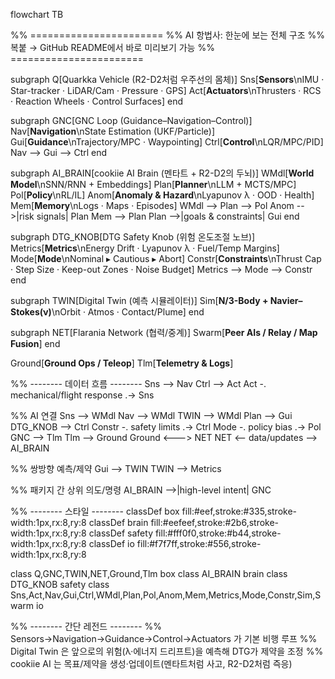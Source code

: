 flowchart TB

%% =======================
%% AI 항법사: 한눈에 보는 전체 구조
%% 복붙 → GitHub README에서 바로 미리보기 가능
%% =======================

subgraph Q[Quarkka Vehicle (R2-D2처럼 우주선의 몸체)]
  Sns[**Sensors**\nIMU · Star-tracker · LiDAR/Cam · Pressure · GPS]
  Act[**Actuators**\nThrusters · RCS · Reaction Wheels · Control Surfaces]
end

subgraph GNC[GNC Loop (Guidance–Navigation–Control)]
  Nav[**Navigation**\nState Estimation (UKF/Particle)]
  Gui[**Guidance**\nTrajectory/MPC · Waypointing]
  Ctrl[**Control**\nLQR/MPC/PID]
  Nav --> Gui --> Ctrl
end

subgraph AI_BRAIN[cookiie AI Brain (멘타트 + R2-D2의 두뇌)]
  WMdl[**World Model**\nSNN/RNN + Embeddings]
  Plan[**Planner**\nLLM + MCTS/MPC]
  Pol[**Policy**\nRL/IL]
  Anom[**Anomaly & Hazard**\nLyapunov λ · OOD · Health]
  Mem[**Memory**\nLogs · Maps · Episodes]
  WMdl --> Plan --> Pol
  Anom -->|risk signals| Plan
  Mem  --> Plan
  Plan -->|goals & constraints| Gui
end

subgraph DTG_KNOB[DTG Safety Knob (위험 온도조절 노브)]
  Metrics[**Metrics**\nEnergy Drift · Lyapunov λ · Fuel/Temp Margins]
  Mode[**Mode**\nNominal ▸ Cautious ▸ Abort]
  Constr[**Constraints**\nThrust Cap · Step Size · Keep-out Zones · Noise Budget]
  Metrics --> Mode --> Constr
end

subgraph TWIN[Digital Twin (예측 시뮬레이터)]
  Sim[**N/3-Body + Navier–Stokes(ν)**\nOrbit · Atmos · Contact/Plume]
end

subgraph NET[Flarania Network (협력/중계)]
  Swarm[**Peer AIs / Relay / Map Fusion**]
end

Ground[**Ground Ops / Teleop**]
Tlm[**Telemetry & Logs**]

%% -------- 데이터 흐름 --------
Sns --> Nav
Ctrl --> Act
Act -. mechanical/flight response .-> Sns

%% AI 연결
Sns --> WMdl
Nav --> WMdl
TWIN --> WMdl
Plan --> Gui
DTG_KNOB --> Ctrl
Constr -. safety limits .-> Ctrl
Mode -. policy bias .-> Pol
GNC --> Tlm
Tlm --> Ground
Ground <---> NET
NET <-- data/updates --> AI_BRAIN

%% 쌍방향 예측/제약
Gui --> TWIN
TWIN --> Metrics

%% 패키지 간 상위 의도/명령
AI_BRAIN -->|high-level intent| GNC

%% -------- 스타일 --------
classDef box fill:#eef,stroke:#335,stroke-width:1px,rx:8,ry:8
classDef brain fill:#eefeef,stroke:#2b6,stroke-width:1px,rx:8,ry:8
classDef safety fill:#fff0f0,stroke:#b44,stroke-width:1px,rx:8,ry:8
classDef io fill:#f7f7ff,stroke:#556,stroke-width:1px,rx:8,ry:8

class Q,GNC,TWIN,NET,Ground,Tlm box
class AI_BRAIN brain
class DTG_KNOB safety
class Sns,Act,Nav,Gui,Ctrl,WMdl,Plan,Pol,Anom,Mem,Metrics,Mode,Constr,Sim,Swarm io

%% -------- 간단 레전드 --------
%% Sensors→Navigation→Guidance→Control→Actuators 가 기본 비행 루프
%% Digital Twin 은 앞으로의 위험(λ·에너지 드리프트)을 예측해 DTG가 제약을 조정
%% cookiie AI 는 목표/제약을 생성·업데이트(멘타트처럼 사고, R2-D2처럼 즉응)
